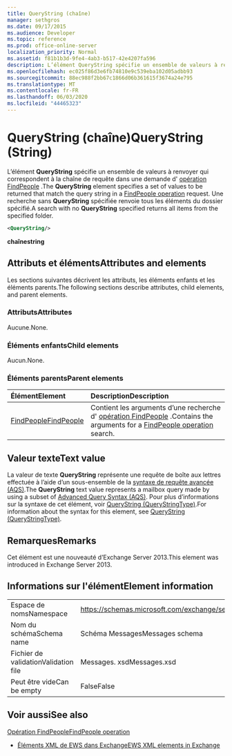 ```yaml
---
title: QueryString (chaîne)
manager: sethgros
ms.date: 09/17/2015
ms.audience: Developer
ms.topic: reference
ms.prod: office-online-server
localization_priority: Normal
ms.assetid: f81b1b3d-9fe4-4ab3-b517-42e4207fa596
description: L’élément QueryString spécifie un ensemble de valeurs à renvoyer qui correspondent à la chaîne de requête dans une demande d’opération FindPeople. Une recherche sans QueryString spécifiée renvoie tous les éléments du dossier spécifié.
ms.openlocfilehash: ec025f86d3e6fb74810e9c539eba102d05adbb93
ms.sourcegitcommit: 88ec988f2bb67c1866d06b361615f3674a24e795
ms.translationtype: MT
ms.contentlocale: fr-FR
ms.lasthandoff: 06/03/2020
ms.locfileid: "44465323"
---
```

# <a name="querystring-string"></a><span data-ttu-id="e465f-104">QueryString (chaîne)</span><span class="sxs-lookup"><span data-stu-id="e465f-104">QueryString (String)</span></span>

<span data-ttu-id="e465f-105">L’élément **QueryString** spécifie un ensemble de valeurs à renvoyer qui correspondent à la chaîne de requête dans une demande d' [opération FindPeople](findpeople-operation.md) .</span><span class="sxs-lookup"><span data-stu-id="e465f-105">The **QueryString** element specifies a set of values to be returned that match the query string in a [FindPeople operation](findpeople-operation.md) request.</span></span> <span data-ttu-id="e465f-106">Une recherche sans **QueryString** spécifiée renvoie tous les éléments du dossier spécifié.</span><span class="sxs-lookup"><span data-stu-id="e465f-106">A search with no **QueryString** specified returns all items from the specified folder.</span></span> 
  
```XML
<QueryString/> 
```

 <span data-ttu-id="e465f-107">**chaîne**</span><span class="sxs-lookup"><span data-stu-id="e465f-107">**string**</span></span>
## <a name="attributes-and-elements"></a><span data-ttu-id="e465f-108">Attributs et éléments</span><span class="sxs-lookup"><span data-stu-id="e465f-108">Attributes and elements</span></span>

<span data-ttu-id="e465f-109">Les sections suivantes décrivent les attributs, les éléments enfants et les éléments parents.</span><span class="sxs-lookup"><span data-stu-id="e465f-109">The following sections describe attributes, child elements, and parent elements.</span></span>
  
### <a name="attributes"></a><span data-ttu-id="e465f-110">Attributs</span><span class="sxs-lookup"><span data-stu-id="e465f-110">Attributes</span></span>

<span data-ttu-id="e465f-111">Aucune.</span><span class="sxs-lookup"><span data-stu-id="e465f-111">None.</span></span>
  
### <a name="child-elements"></a><span data-ttu-id="e465f-112">Éléments enfants</span><span class="sxs-lookup"><span data-stu-id="e465f-112">Child elements</span></span>

<span data-ttu-id="e465f-113">Aucun.</span><span class="sxs-lookup"><span data-stu-id="e465f-113">None.</span></span>
  
### <a name="parent-elements"></a><span data-ttu-id="e465f-114">Éléments parents</span><span class="sxs-lookup"><span data-stu-id="e465f-114">Parent elements</span></span>

|<span data-ttu-id="e465f-115">**Élément**</span><span class="sxs-lookup"><span data-stu-id="e465f-115">**Element**</span></span>|<span data-ttu-id="e465f-116">**Description**</span><span class="sxs-lookup"><span data-stu-id="e465f-116">**Description**</span></span>|
|:-----|:-----|
|[<span data-ttu-id="e465f-117">FindPeople</span><span class="sxs-lookup"><span data-stu-id="e465f-117">FindPeople</span></span>](findpeople.md) <br/> |<span data-ttu-id="e465f-118">Contient les arguments d’une recherche d' [opération FindPeople](findpeople-operation.md) .</span><span class="sxs-lookup"><span data-stu-id="e465f-118">Contains the arguments for a [FindPeople operation](findpeople-operation.md) search.</span></span>  <br/> |
   
## <a name="text-value"></a><span data-ttu-id="e465f-119">Valeur texte</span><span class="sxs-lookup"><span data-stu-id="e465f-119">Text value</span></span>

<span data-ttu-id="e465f-120">La valeur de texte **QueryString** représente une requête de boîte aux lettres effectuée à l’aide d’un sous-ensemble de la [syntaxe de requête avancée (AQS)](https://msdn.microsoft.com/library/aa965711%28VS.85%29.aspx).</span><span class="sxs-lookup"><span data-stu-id="e465f-120">The **QueryString** text value represents a mailbox query made by using a subset of [Advanced Query Syntax (AQS)](https://msdn.microsoft.com/library/aa965711%28VS.85%29.aspx).</span></span> <span data-ttu-id="e465f-121">Pour plus d’informations sur la syntaxe de cet élément, voir [QueryString (QueryStringType)](querystring-querystringtype.md).</span><span class="sxs-lookup"><span data-stu-id="e465f-121">For information about the syntax for this element, see [QueryString (QueryStringType)](querystring-querystringtype.md).</span></span>
  
## <a name="remarks"></a><span data-ttu-id="e465f-122">Remarques</span><span class="sxs-lookup"><span data-stu-id="e465f-122">Remarks</span></span>

<span data-ttu-id="e465f-123">Cet élément est une nouveauté d’Exchange Server 2013.</span><span class="sxs-lookup"><span data-stu-id="e465f-123">This element was introduced in Exchange Server 2013.</span></span>
  
## <a name="element-information"></a><span data-ttu-id="e465f-124">Informations sur l'élément</span><span class="sxs-lookup"><span data-stu-id="e465f-124">Element information</span></span>

|||
|:-----|:-----|
|<span data-ttu-id="e465f-125">Espace de noms</span><span class="sxs-lookup"><span data-stu-id="e465f-125">Namespace</span></span>  <br/> |https://schemas.microsoft.com/exchange/services/2006/messages  <br/> |
|<span data-ttu-id="e465f-126">Nom du schéma</span><span class="sxs-lookup"><span data-stu-id="e465f-126">Schema name</span></span>  <br/> |<span data-ttu-id="e465f-127">Schéma Messages</span><span class="sxs-lookup"><span data-stu-id="e465f-127">Messages schema</span></span>  <br/> |
|<span data-ttu-id="e465f-128">Fichier de validation</span><span class="sxs-lookup"><span data-stu-id="e465f-128">Validation file</span></span>  <br/> |<span data-ttu-id="e465f-129">Messages. xsd</span><span class="sxs-lookup"><span data-stu-id="e465f-129">Messages.xsd</span></span>  <br/> |
|<span data-ttu-id="e465f-130">Peut être vide</span><span class="sxs-lookup"><span data-stu-id="e465f-130">Can be empty</span></span>  <br/> |<span data-ttu-id="e465f-131">False</span><span class="sxs-lookup"><span data-stu-id="e465f-131">False</span></span>  <br/> |
   
## <a name="see-also"></a><span data-ttu-id="e465f-132">Voir aussi</span><span class="sxs-lookup"><span data-stu-id="e465f-132">See also</span></span>



[<span data-ttu-id="e465f-133">Opération FindPeople</span><span class="sxs-lookup"><span data-stu-id="e465f-133">FindPeople operation</span></span>](findpeople-operation.md)


- [<span data-ttu-id="e465f-134">Éléments XML de EWS dans Exchange</span><span class="sxs-lookup"><span data-stu-id="e465f-134">EWS XML elements in Exchange</span></span>](ews-xml-elements-in-exchange.md)

